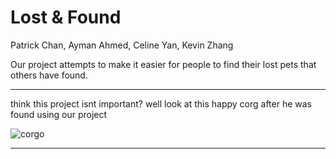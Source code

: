 # Lost & Found

Patrick Chan, Ayman Ahmed, Celine Yan, Kevin Zhang


Our project attempts to make it easier for people to find their lost pets that others have found.

<hr>

think this project isnt important? well look at this happy corg after he was found using our project

![corgo](https://s3.amazonaws.com/cms-uploads.adoptapet.com/e/4/d/5.png)

<hr>

